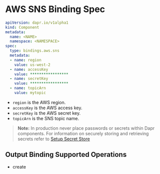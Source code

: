 # AWS SNS Binding Spec

```yaml
apiVersion: dapr.io/v1alpha1
kind: Component
metadata:
  name: <NAME>
  namespace: <NAMESPACE>
spec:
  type: bindings.aws.sns
  metadata:
  - name: region
    value: us-west-2
  - name: accessKey
    value: *****************
  - name: secretKey
    value: *****************
  - name: topicArn
    value: mytopic
```

- `region` is the AWS region.
- `accessKey` is the AWS access key.
- `secretKey` is the AWS secret key.
- `topicArn` is the SNS topic name.

> **Note:** In production never place passwords or secrets within Dapr components. For information on securely storing and retrieving secrets refer to [Setup Secret Store](../../../howto/setup-secret-store)

## Output Binding Supported Operations

* create
